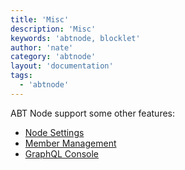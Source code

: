 ```yaml
---
title: 'Misc'
description: 'Misc'
keywords: 'abtnode, blocklet'
author: 'nate'
category: 'abtnode'
layout: 'documentation'
tags:
  - 'abtnode'
---
```


ABT Node support some other features:

- [Node Settings](./node-settings)
- [Member Management](./member-management)
- [GraphQL Console](./graphql-console)
